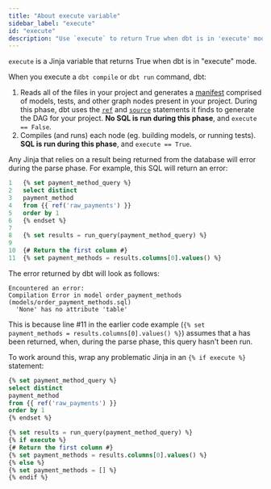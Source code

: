 ```yaml
---
title: "About execute variable"
sidebar_label: "execute"
id: "execute"
description: "Use `execute` to return True when dbt is in 'execute' mode."
---
```


`execute` is a Jinja variable that returns True when dbt is in "execute" mode.

When you execute a `dbt compile` or `dbt run` command, dbt:

1. Reads all of the files in your project and generates a [manifest](/reference/artifacts/manifest-json) comprised of models, tests, and other graph nodes present in your project. During this phase, dbt uses the [`ref`](/reference/dbt-jinja-functions/ref) and [`source`](/reference/dbt-jinja-functions/source) statements it finds to generate the DAG for your project. **No SQL is run during this phase**, and `execute == False`.
2. Compiles (and runs) each node (eg. building models, or running tests). **SQL is run during this phase**, and `execute == True`.

Any Jinja that relies on a result being returned from the database will error during the parse phase. For example, this SQL will return an error:

<File name='models/order_payment_methods.sql'>

```sql
1   {% set payment_method_query %}
2   select distinct
3   payment_method
4   from {{ ref('raw_payments') }}
5   order by 1
6   {% endset %}
7
8   {% set results = run_query(payment_method_query) %}
9
10  {# Return the first column #}
11  {% set payment_methods = results.columns[0].values() %}

```

</File>

The error returned by dbt will look as follows:
```
Encountered an error:
Compilation Error in model order_payment_methods (models/order_payment_methods.sql)
  'None' has no attribute 'table'

```
This is because line #11 in the earlier code example (`{% set payment_methods = results.columns[0].values() %}`) assumes that a <Term id="table" /> has been returned, when, during the parse phase, this query hasn't been run.

To work around this, wrap any problematic Jinja in an `{% if execute %}` statement:

<File name='models/order_payment_methods.sql'>

```sql
{% set payment_method_query %}
select distinct
payment_method
from {{ ref('raw_payments') }}
order by 1
{% endset %}

{% set results = run_query(payment_method_query) %}
{% if execute %}
{# Return the first column #}
{% set payment_methods = results.columns[0].values() %}
{% else %}
{% set payment_methods = [] %}
{% endif %}
```

</File>
